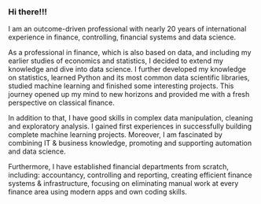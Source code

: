 ### Hi there!!!


I am an outcome-driven professional with nearly 20 years of international experience in finance, controlling, financial systems and data science. 

As a professional in finance, which is also based on data, and including my earlier studies of economics and statistics, I decided to extend my knowledge and dive into data science. I further developed my knowledge on statistics, learned Python and its most common data scientific libraries, studied machine learning and finished some interesting projects. This journey opened up my mind to new horizons and provided me with a fresh perspective on classical finance.

In addition to that, I have good skills in complex data manipulation, cleaning and exploratory analysis. I gained first experiences in successfully building complete machine learning projects. Moreover, I am fascinated by combining IT & business knowledge, promoting and supporting automation and data science.

Furthermore, I have established financial departments from scratch, including: accountancy, controlling and reporting, creating efficient finance systems & infrastructure, focusing on eliminating manual work at every finance area using modern apps and own coding skills.


